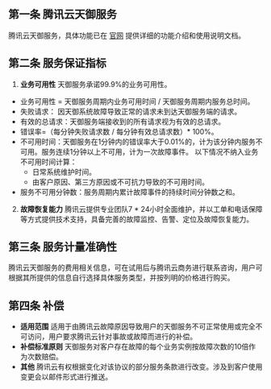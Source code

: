 ## 第一条 腾讯云天御服务
腾讯云天御服务，具体功能已在 [官网](https://cloud.tencent.com/product/iaf) 提供详细的功能介绍和使用说明文档。
## 第二条 服务保证指标
1. **业务可用性**
天御服务承诺99.9%的业务可用性。
 - 业务可用性 = 天御服务周期内业务可用时间 / 天御服务周期内服务总时间。
 - 失败请求： 因天御系统故障导致正常的请求未到达天御服务端的请求。
  -  有效的总请求：天御服务端接收到的所有请求视为有效的总请求。
 - 错误率=（每分钟失败请求数 / 每分钟有效总请求数）* 100%。
 - 不可用时间：天御服务在1分钟内的错误率大于0.01%的，计为该分钟内服务不可用。服务连续1分钟以上不可用，计为一次故障事件。
以下情况不纳入业务不可用时间计算：
     -   日常系统维护时间。
     -   由客户原因、第三方原因或不可抗力导致的不可用时间。
 - 服务不可用分钟数：服务周期内累计故障事件的持续时间分钟数之和。
2. **故障恢复能力**
腾讯云提供专业团队7 * 24小时全面维护，并以工单和电话保障等方式提供技术支持，具备完善的故障监控、告警、定位及故障恢复能力。

## 第三条 服务计量准确性
腾讯云天御服务的费用相关信息，可在试用后与腾讯云商务进行联系咨询，用户可根据其所提供的信息自行选择具体服务类型，并按列明的价格进行购买。

## 第四条 补偿
- **适用范围**
适用于由腾讯云故障原因导致用户的天御服务不可正常使用或完全不可访问，用户要求腾讯云针对事故或故障而进行的补偿。
-  **补偿标准原则**
天御服务对客户存在故障的每个业务实例按故障次数的10倍作为次数赔偿。
-  **其他**
腾讯云有权根据变化对该协议的部分服务条款进行改变。涉及到客户使用变更会以邮件形式进行推送。
